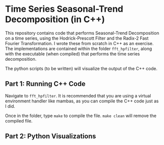 # Time Series Seasonal-Trend Decomposition (in C++)

This repository contains code that performs Seasonal-Trend Decomposition on a time series, using the Hodrick-Prescott Filter and the Radix-2 Fast Fourier Transformation. I wrote these from scratch in C++ as an exercise. The implementations are contained within the folder `fft_hpfilter`, along with the executable (when compiled) that performs the time series decomposition.

The python scripts (to be written) will visualize the output of the C++ code.


## Part 1: Running C++ Code

Navigate to `fft_hpfilter`. It is recommended that you are using a virtual environment handler like mambas, as you can compile the C++ code just as I did. 

Once in the folder, type `make` to compile the file. `make clean` will remove the compiled file.

## Part 2: Python Visualizations

